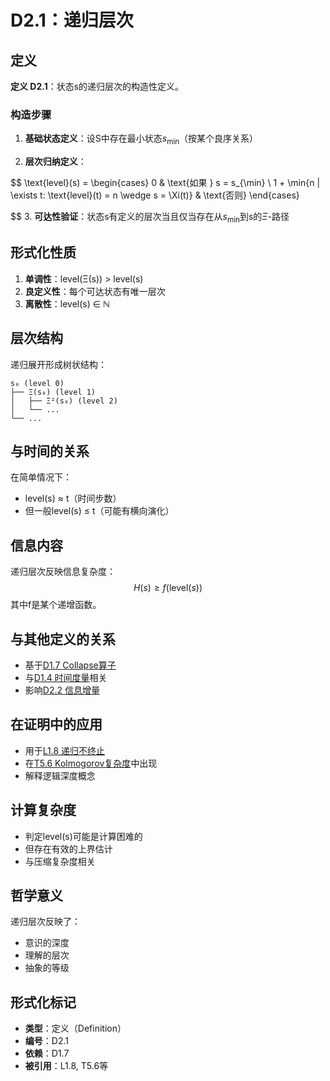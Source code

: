 # D2.1：递归层次

## 定义

**定义 D2.1**：状态s的递归层次的构造性定义。

### 构造步骤

1. **基础状态定义**：设S中存在最小状态$s_{\min}$（按某个良序关系）

2. **层次归纳定义**：
   
$$
   \text{level}(s) = \begin{cases}
   0 & \text{如果 } s = s_{\min} \\
   1 + \min\{n | \exists t: \text{level}(t) = n \wedge s = \Xi(t)\} & \text{否则}
   \end{cases}
   
$$
3. **可达性验证**：状态s有定义的层次当且仅当存在从$s_{\min}$到s的$\Xi$-路径

## 形式化性质

1. **单调性**：level(Ξ(s)) > level(s)
2. **良定义性**：每个可达状态有唯一层次
3. **离散性**：level(s) ∈ ℕ

## 层次结构

递归展开形成树状结构：
```
s₀ (level 0)
├── Ξ(s₀) (level 1)
│   ├── Ξ²(s₀) (level 2)
│   └── ...
└── ...
```

## 与时间的关系

在简单情况下：
- level(s) ≈ t（时间步数）
- 但一般level(s) ≤ t（可能有横向演化）

## 信息内容

递归层次反映信息复杂度：
$$
H(s) \geq f(\text{level}(s))
$$
其中f是某个递增函数。

## 与其他定义的关系

- 基于[D1.7 Collapse算子](D1-7-collapse-operator.md)
- 与[D1.4 时间度量](D1-4-time-metric.md)相关
- 影响[D2.2 信息增量](D2-2-information-increment.md)

## 在证明中的应用

- 用于[L1.8 递归不终止](L1-8-recursion-non-termination.md)
- 在[T5.6 Kolmogorov复杂度](T5-6-kolmogorov-complexity.md)中出现
- 解释逻辑深度概念

## 计算复杂度

- 判定level(s)可能是计算困难的
- 但存在有效的上界估计
- 与压缩复杂度相关

## 哲学意义

递归层次反映了：
- 意识的深度
- 理解的层次
- 抽象的等级

## 形式化标记

- **类型**：定义（Definition）
- **编号**：D2.1
- **依赖**：D1.7
- **被引用**：L1.8, T5.6等